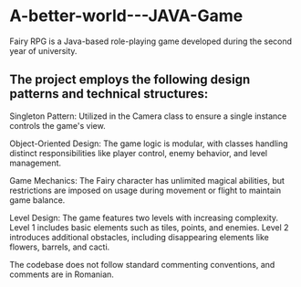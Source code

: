 # A-better-world---JAVA-Game
Fairy RPG is a Java-based role-playing game developed during the second year of university. 

## The project employs the following design patterns and technical structures:

Singleton Pattern: Utilized in the Camera class to ensure a single instance controls the game's view.

Object-Oriented Design: The game logic is modular, with classes handling distinct responsibilities like player control, enemy behavior, and level management.

Game Mechanics: The Fairy character has unlimited magical abilities, but restrictions are imposed on usage during movement or flight to maintain game balance.

Level Design: The game features two levels with increasing complexity. Level 1 includes basic elements such as tiles, points, and enemies. Level 2 introduces additional obstacles, including disappearing elements like flowers, barrels, and cacti.

The codebase does not follow standard commenting conventions, and comments are in Romanian.

